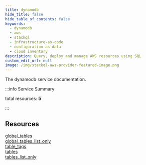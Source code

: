 ```yaml
---
title: dynamodb
hide_title: false
hide_table_of_contents: false
keywords:
  - dynamodb
  - aws
  - stackql
  - infrastructure-as-code
  - configuration-as-data
  - cloud inventory
description: Query, deploy and manage AWS resources using SQL
custom_edit_url: null
image: /img/stackql-aws-provider-featured-image.png
---
```


The dynamodb service documentation.

:::info Service Summary

<div class="row">
<div class="providerDocColumn">
<span>total resources:&nbsp;<b>5</b></span><br />
</div>
</div>

:::

## Resources
<div class="row">
<div class="providerDocColumn">
<a href="/services/dynamodb/global_tables/">global_tables</a><br />
<a href="/services/dynamodb/global_tables_list_only/">global_tables_list_only</a><br />
<a href="/services/dynamodb/table_tags/">table_tags</a>
</div>
<div class="providerDocColumn">
<a href="/services/dynamodb/tables/">tables</a><br />
<a href="/services/dynamodb/tables_list_only/">tables_list_only</a>
</div>
</div>